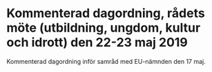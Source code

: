 # Kommenterad dagordning, rådets möte (utbildning, ungdom, kultur och idrott) den 22-23 maj 2019

Kommenterad dagordning inför samråd med EU\-nämnden den 17 maj.
